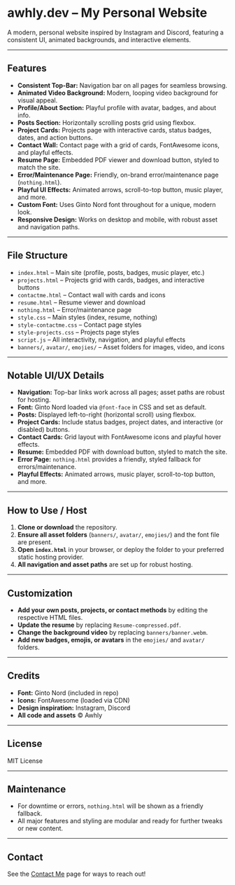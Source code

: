 # awhly.dev – My Personal Website

A modern, personal website inspired by Instagram and Discord, featuring a consistent UI, animated backgrounds, and interactive elements.

---

## Features

- **Consistent Top-Bar:** Navigation bar on all pages for seamless browsing.
- **Animated Video Background:** Modern, looping video background for visual appeal.
- **Profile/About Section:** Playful profile with avatar, badges, and about info.
- **Posts Section:** Horizontally scrolling posts grid using flexbox.
- **Project Cards:** Projects page with interactive cards, status badges, dates, and action buttons.
- **Contact Wall:** Contact page with a grid of cards, FontAwesome icons, and playful effects.
- **Resume Page:** Embedded PDF viewer and download button, styled to match the site.
- **Error/Maintenance Page:** Friendly, on-brand error/maintenance page (`nothing.html`).
- **Playful UI Effects:** Animated arrows, scroll-to-top button, music player, and more.
- **Custom Font:** Uses Ginto Nord font throughout for a unique, modern look.
- **Responsive Design:** Works on desktop and mobile, with robust asset and navigation paths.

---

## File Structure

- `index.html` – Main site (profile, posts, badges, music player, etc.)
- `projects.html` – Projects grid with cards, badges, and interactive buttons
- `contactme.html` – Contact wall with cards and icons
- `resume.html` – Resume viewer and download
- `nothing.html` – Error/maintenance page
- `style.css` – Main styles (index, resume, nothing)
- `style-contactme.css` – Contact page styles
- `style-projects.css` – Projects page styles
- `script.js` – All interactivity, navigation, and playful effects
- `banners/`, `avatar/`, `emojies/` – Asset folders for images, video, and icons

---

## Notable UI/UX Details

- **Navigation:** Top-bar links work across all pages; asset paths are robust for hosting.
- **Font:** Ginto Nord loaded via `@font-face` in CSS and set as default.
- **Posts:** Displayed left-to-right (horizontal scroll) using flexbox.
- **Project Cards:** Include status badges, project dates, and interactive (or disabled) buttons.
- **Contact Cards:** Grid layout with FontAwesome icons and playful hover effects.
- **Resume:** Embedded PDF with download button, styled to match the site.
- **Error Page:** `nothing.html` provides a friendly, styled fallback for errors/maintenance.
- **Playful Effects:** Animated arrows, music player, scroll-to-top button, and more.

---

## How to Use / Host

1. **Clone or download** the repository.
2. **Ensure all asset folders** (`banners/`, `avatar/`, `emojies/`) and the font file are present.
3. **Open `index.html`** in your browser, or deploy the folder to your preferred static hosting provider.
4. **All navigation and asset paths** are set up for robust hosting.

---

## Customization

- **Add your own posts, projects, or contact methods** by editing the respective HTML files.
- **Update the resume** by replacing `Resume-compressed.pdf`.
- **Change the background video** by replacing `banners/banner.webm`.
- **Add new badges, emojis, or avatars** in the `emojies/` and `avatar/` folders.

---

## Credits

- **Font:** Ginto Nord (included in repo)
- **Icons:** FontAwesome (loaded via CDN)
- **Design inspiration:** Instagram, Discord
- **All code and assets** © Awhly

---

## License

MIT License

---

## Maintenance

- For downtime or errors, `nothing.html` will be shown as a friendly fallback.
- All major features and styling are modular and ready for further tweaks or new content.

---

## Contact

See the [Contact Me](contactme.html) page for ways to reach out!
